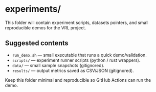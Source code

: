 # experiments/

This folder will contain experiment scripts, datasets pointers, and small reproducible demos
for the VRL project.

## Suggested contents
- `run_demo.sh` — small executable that runs a quick demo/validation.
- `scripts/` — experiment runner scripts (python / rust wrappers).
- `data/` — small sample snapshots (gitignored).
- `results/` — output metrics saved as CSV/JSON (gitignored).

Keep this folder minimal and reproducible so GitHub Actions can run the demo.
